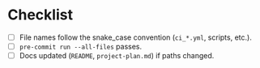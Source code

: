 # Checklist

- [ ] File names follow the snake_case convention (`ci_*.yml`, scripts, etc.).
- [ ] `pre-commit run --all-files` passes.
- [ ] Docs updated (`README`, `project-plan.md`) if paths changed.
